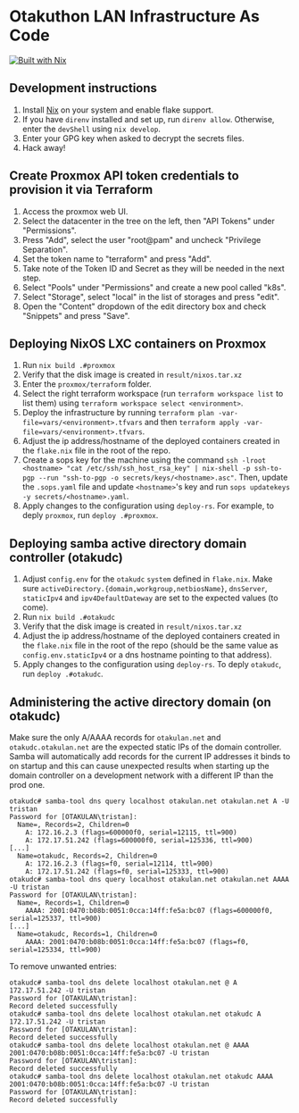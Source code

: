 # Otakuthon LAN Infrastructure As Code

[![Built with Nix](https://builtwithnix.org/badge.svg)](https://builtwithnix.org)

## Development instructions

1. Install [Nix](https://nixos.org/download.html) on your system and enable flake support.
2. If you have `direnv` installed and set up, run `direnv allow`. Otherwise, enter the `devShell` using `nix develop`.
3. Enter your GPG key when asked to decrypt the secrets files.
4. Hack away!

## Create Proxmox API token credentials to provision it via Terraform
1. Access the proxmox web UI.
2. Select the datacenter in the tree on the left, then "API Tokens" under "Permissions".
3. Press "Add", select the user "root@pam" and uncheck "Privilege Separation".
4. Set the token name to "terraform" and press "Add".
5. Take note of the Token ID and Secret as they will be needed in the next step.
6. Select "Pools" under "Permissions" and create a new pool called "k8s".
7. Select "Storage", select "local" in the list of storages and press "edit".
8. Open the "Content" dropdown of the edit directory box and check "Snippets" and press "Save".

## Deploying NixOS LXC containers on Proxmox

1. Run `nix build .#proxmox`
2. Verify that the disk image is created in `result/nixos.tar.xz`
3. Enter the `proxmox/terraform` folder.
4. Select the right terraform workspace (run `terraform workspace list` to list them) using `terraform workspace select <environment>`.
3. Deploy the infrastructure by running `terraform plan -var-file=vars/<environment>.tfvars` and then `terraform apply -var-file=vars/<environment>.tfvars`.
3. Adjust the ip address/hostname of the deployed containers created in the `flake.nix` file in the root of the repo.
4. Create a sops key for the machine using the command `ssh -lroot <hostname> "cat /etc/ssh/ssh_host_rsa_key" | nix-shell -p ssh-to-pgp --run "ssh-to-pgp -o secrets/keys/<hostname>.asc"`. Then, update the `.sops.yaml` file and update `<hostname>`'s key and run `sops updatekeys -y secrets/<hostname>.yaml`.
5. Apply changes to the configuration using `deploy-rs`. For example, to deply `proxmox`, run `deploy .#proxmox`.

## Deploying samba active directory domain controller (otakudc)

1. Adjust `config.env` for the `otakudc` `system` defined in `flake.nix`. Make sure `activeDirectory.{domain,workgroup,netbiosName}`, `dnsServer`, `staticIpv4` and `ipv4DefaultDateway` are set to the expected values (to come).
2. Run `nix build .#otakudc`
3. Verify that the disk image is created in `result/nixos.tar.xz`
4. Adjust the ip address/hostname of the deployed containers created in the `flake.nix` file in the root of the repo (should be the same value as `config.env.staticIpv4` or a dns hostname pointing to that address).
5. Apply changes to the configuration using `deploy-rs`. To deply `otakudc`, run `deploy .#otakudc`.

## Administering the active directory domain (on otakudc)

Make sure the only A/AAAA records for `otakulan.net` and `otakudc.otakulan.net` are the expected static IPs of the domain controller. Samba will automatically add records for the current IP addresses it binds to on startup and this can cause unexpected results when starting up the domain controller on a development network with a different IP than the prod one.
```
otakudc# samba-tool dns query localhost otakulan.net otakulan.net A -U tristan
Password for [OTAKULAN\tristan]:
  Name=, Records=2, Children=0
    A: 172.16.2.3 (flags=600000f0, serial=12115, ttl=900)
    A: 172.17.51.242 (flags=600000f0, serial=125336, ttl=900)
[...]
  Name=otakudc, Records=2, Children=0
    A: 172.16.2.3 (flags=f0, serial=12114, ttl=900)
    A: 172.17.51.242 (flags=f0, serial=125333, ttl=900)
otakudc# samba-tool dns query localhost otakulan.net otakulan.net AAAA -U tristan
Password for [OTAKULAN\tristan]:
  Name=, Records=1, Children=0
    AAAA: 2001:0470:b08b:0051:0cca:14ff:fe5a:bc07 (flags=600000f0, serial=125337, ttl=900)
[...]
  Name=otakudc, Records=1, Children=0
    AAAA: 2001:0470:b08b:0051:0cca:14ff:fe5a:bc07 (flags=f0, serial=125334, ttl=900)
```
To remove unwanted entries:
```
otakudc# samba-tool dns delete localhost otakulan.net @ A 172.17.51.242 -U tristan
Password for [OTAKULAN\tristan]:
Record deleted successfully
otakudc# samba-tool dns delete localhost otakulan.net otakudc A 172.17.51.242 -U tristan
Password for [OTAKULAN\tristan]:
Record deleted successfully
otakudc# samba-tool dns delete localhost otakulan.net @ AAAA 2001:0470:b08b:0051:0cca:14ff:fe5a:bc07 -U tristan
Password for [OTAKULAN\tristan]:
Record deleted successfully
otakudc# samba-tool dns delete localhost otakulan.net otakudc AAAA 2001:0470:b08b:0051:0cca:14ff:fe5a:bc07 -U tristan
Password for [OTAKULAN\tristan]:
Record deleted successfully
```